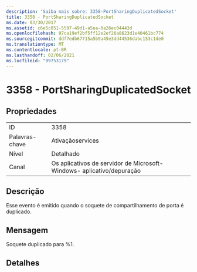 ```yaml
---
description: 'Saiba mais sobre: 3358-PortSharingDuplicatedSocket'
title: 3358 - PortSharingDuplicatedSocket
ms.date: 03/30/2017
ms.assetid: c6e5c051-5597-49d1-a5ea-0a26ec04443d
ms.openlocfilehash: 07ca19ef2bf5ff12e2ef26a8623d1e40461bc774
ms.sourcegitcommit: ddf7edb67715a5b9a45e3dd44536dabc153c1de0
ms.translationtype: MT
ms.contentlocale: pt-BR
ms.lasthandoff: 02/06/2021
ms.locfileid: "99753179"
---
```

# <a name="3358---portsharingduplicatedsocket"></a>3358 - PortSharingDuplicatedSocket

## <a name="properties"></a>Propriedades  
  
|||  
|-|-|  
|ID|3358|  
|Palavras-chave|Ativaçãoservices|  
|Nível|Detalhado|  
|Canal|Os aplicativos de servidor de Microsoft-Windows- aplicativo/depuração|  
  
## <a name="description"></a>Descrição  

 Esse evento é emitido quando o soquete de compartilhamento de porta é duplicado.  
  
## <a name="message"></a>Mensagem  

 Soquete duplicado para %1.  
  
## <a name="details"></a>Detalhes
